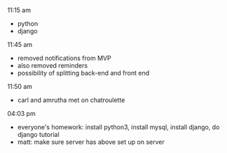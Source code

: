 11:15 am
* python
* django

11:45 am
* removed notifications from MVP
* also removed reminders
* possibility of splitting back-end and front end

11:50 am
* carl and amrutha met on chatroulette

04:03 pm
* everyone's homework: install python3, install mysql, install django, do django tutorial
* matt: make sure server has above set up on server


